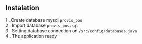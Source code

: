 ## Instalation

1 . Create database mysql ``provis_pos`` <br />
2 . Import database ``provis_pos.sql`` <br />
3 . Setting database connection on ``/src/config/databases.java`` <br />
4 . The application ready <br />